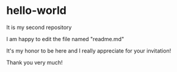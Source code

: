 # hello-world
It is my second repository


I am happy to edit the file named "readme.md"

It's my honor to be here and I really appreciate for your invitation!

Thank you very much!
